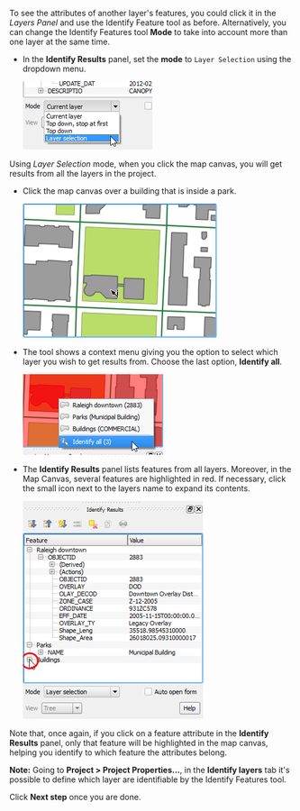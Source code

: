 To see the attributes of another layer's features, you could click it in
the *Layers Panel* and use the Identify Feature tool as before.
Alternatively, you can change the Identify Features tool **Mode** to
take into account more than one layer at the same time.

- In the **Identify Results** panel, set the **mode** to ``Layer
Selection`` using the dropdown menu.

  ![change_mode_to_layer_selection.png](change_mode_to_layer_selection.png)

Using *Layer Selection* mode, when you click the map canvas, you will get
results from all the layers in the project.

- Click the map canvas over a building that is inside a park.

  ![click_park_building.png](click_park_building.png)

- The tool shows a context menu giving you the option to select
which layer you wish to get results from. Choose the last option,
**Identify all**.

  ![identify_all.png](identify_all.png)

- The **Identify  Results** panel lists features from all layers.
Moreover, in the Map Canvas, several features are highlighted in
red. If necessary, click the small icon next to the layers name to expand
its contents.

  ![multiple_layer_results.png](multiple_layer_results.png)

Note that, once again, if you click on a feature attribute in the
**Identify Results** panel, only that feature will be highlighted in the
map canvas, helping you identify to which feature the attributes belong.

**Note:** Going to **Project > Project Properties...**, in the
**Identify layers** tab it's possible to define which layer are
identifiable by the Identify Features tool.

Click **Next step** once you are done.
